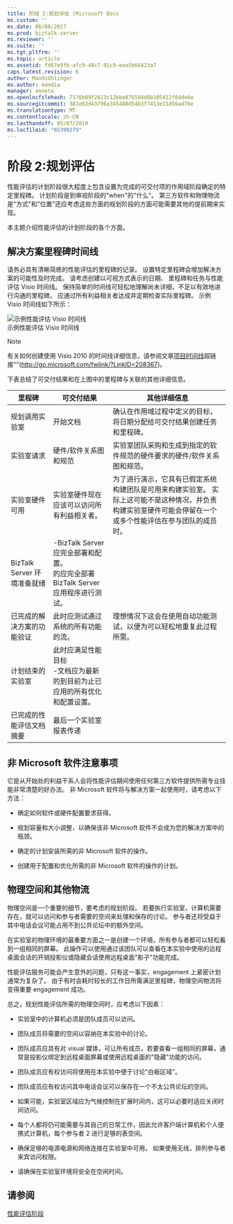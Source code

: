 ```yaml
---
title: 阶段 2:规划评估 |Microsoft Docs
ms.custom: ''
ms.date: 06/08/2017
ms.prod: biztalk-server
ms.reviewer: ''
ms.suite: ''
ms.tgt_pltfrm: ''
ms.topic: article
ms.assetid: fd67e9fb-afc9-48c7-91c9-eea5b66423a7
caps.latest.revision: 6
author: MandiOhlinger
ms.author: mandia
manager: anneta
ms.openlocfilehash: 7176b09f2813c12bbe876594d8b105412f04de6e
ms.sourcegitcommit: 381e83d43796a345488d54b3f7413e11d56ad7be
ms.translationtype: MT
ms.contentlocale: zh-CN
ms.lasthandoff: 05/07/2019
ms.locfileid: "65399279"
---
```

# <a name="phase-2-planning-the-assessment"></a>阶段 2:规划评估
性能评估的计划阶段很大程度上包含设置为完成的可交付项的作用域阶段确定的特定里程碑。 计划阶段是到审视阶段的"when"的"什么"。 第三方软件和物理物流是"方式"和"位置"还应考虑这些方面的规划阶段的方面可能需要其他的提前期来实现。  
  
 本主题介绍性能评估的计划阶段的各个方面。  
  
## <a name="solution-milestones-timeline"></a>解决方案里程碑时间线  
 请务必具有清晰简练的性能评估的里程碑的记录。 设置特定里程碑会增加解决方案的可能性及时完成。 请考虑创建以可视方式表示的日期、 里程碑和任务与性能评估 Visio 时间线。 保持简单的时间线可轻松地理解尚未详细，不足以有效地进行沟通的里程碑。 应通过所有利益相关者达成并定期检查实际里程碑。 示例 Visio 时间线如下所示：  
  
 ![示例性能评估 Visio 时间线](../technical-guides/media/sample-performance-assessment-visio-timeline.gif "Sample_Performance_Assessment_Visio_Timeline")  
示例性能评估 Visio 时间线  
  
> [!NOTE]  
>  有关如何创建使用 Visio 2010 的时间线详细信息，请参阅文章[项目时间线](http://go.microsoft.com/fwlink/?LinkID=208367)超链接""(http://go.microsoft.com/fwlink/?LinkID=208367)。  
  
 下表总结了可交付结果和在上图中的里程碑与关联的其他详细信息。  
  
|里程碑|可交付结果|其他详细信息|  
|---------------|------------------|-------------------|  
|规划调用实验室|开始文档|确认在作用域过程中定义的目标，将日期分配给可交付结果创建任务和里程碑。|  
|实验室请求|硬件/软件关系图和规范|实验室团队采购和生成到指定的软件规范的硬件要求的硬件/软件关系图和规范。|  
|实验室硬件可用|实验室硬件现在应该可以访问所有利益相关者。|为了进行演示，它具有已假定系统构建团队是可用来构建实验室。 实际上这可能不是这种情况，并负责构建实验室硬件可能会停留在一个或多个性能评估在参与团队的成员时。|  
|BizTalk Server 环境准备就绪|-BizTalk Server 应完全部署和配置。<br />的应完全部署 BizTalk Server 应用程序进行测试。||  
|已完成的解决方案的功能验证|此时应测试通过系统的所有功能的流。|理想情况下这会在使用自动功能测试，以便为可以轻松地重复此过程所需。|  
|计划结束的实验室|此时应满足性能目标<br />-文档应为最新的到目前为止已应用的所有优化和配置设置。||  
|已完成的性能评估文档摘要|最后一个实验室报表传递||  
  
## <a name="non-microsoft-software-considerations"></a>非 Microsoft 软件注意事项  
 它是从开始处的利益干系人会将性能评估期间使用任何第三方软件提供所需专业技能非常清楚的好办法。 非 Microsoft 软件将与解决方案一起使用时，请考虑以下方法：  
  
-   确定如何软件或硬件配置要求获得。  
  
-   规划容量和大小调整，以确保该非 Microsoft 软件不会成为您的解决方案中的瓶颈。  
  
-   确定的计划安装所需的非 Microsoft 软件的操作。  
  
-   创建用于配置和优化所需的非 Microsoft 软件的操作的计划。  
  
## <a name="physical-space-and-other-logistics"></a>物理空间和其他物流  
 物理空间是一个重要的细节，要考虑的规划阶段。 若要执行实验室，计算机需要存在，就可以访问和参与者需要的空间来处理和保存的讨论。 参与者还将受益于其中电话会议可能占用不到公共论坛中的额外空间。  
  
 在实验室的物理环境的最重要方面之一是创建一个环境，所有参与者都可以轻松看到一组相同的屏幕。 此操作可以使用通过该团队可以查看在本实验中使用的远程桌面会话的开销投影仪或隐藏会话使用远程桌面"影子"功能完成。  
  
 性能评估服务可能会产生意外的问题，只有这一事实，engagement 上紧密计划通常为复杂了。 由于有时会耗时较长的工作日所需满足里程碑，物理空间物流将变得重要 engagement 成功。  
  
 总之，规划性能评估所需的物理空间时，应考虑以下因素：  
  
-   实验室中的计算机必须是团队成员可以访问。  
  
-   团队成员将需要的空间以容纳在本实验中的讨论。  
  
-   团队成员应具有对 visual 媒体，可让所有成员，若要查看一组相同的屏幕，通常是投影仪绑定到远程桌面屏幕或使用远程桌面的"隐藏"功能的访问。  
  
-   团队成员应有权访问将使用在本实验中便于讨论"白板区域"。  
  
-   团队成员应有权访问其中电话会议可以保存在一个不太公共论坛的空间。  
  
-   如果可能，实验室区域应为气候控制在扩展时间内，这可以必要时适应关闭时间访问。  
  
-   每个人都将仍可能需要与其自己的日常工作，因此允许客户端计算机和个人便携式计算机，每个参与者 2 进行足够的表空间。  
  
-   确保足够的电源电源和网络连接在实验室中可用。 如果使用无线，排列参与者来宾访问权限。  
  
-   请确保在实验室环境将安全在空闲时间。  
  
## <a name="see-also"></a>请参阅  
 [性能评估阶段](../technical-guides/phases-of-a-performance-assessment.md)